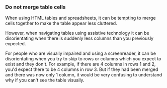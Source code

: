 ### Do not merge table cells

When using HTML tables and spreadsheets, it can be tempting to merge cells together to make the table appear less cluttered.

However, when navigating tables using assistive technology it can be disorientating when there is suddenly less columns than you previously expected.

For people who are visually impaired and using a screenreader, it can be disorientating when you try to skip to rows or columns which you expect to exist and they don't. For example, if there are 4 columns in rows 1 and 2, you'd expect there to be 4 columns in row 3. But if they had been merged and there was now only 1 column, it would be very confusing to understand why if you can't see the table visually.
